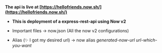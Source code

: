 **The api is live at [https://hellofriends.now.sh/](https://hellofriends.now.sh/)**

- **This is deployment of a express-rest-api using Now v2**

- Important files
  -> now.json (All the now v2 configurations)
- Alias (:sparkles: I got my desired url)
  -> now alias *generated-now-url* *url-which-you-want*
